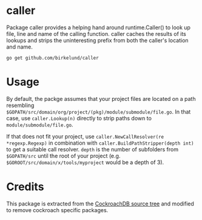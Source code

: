 # caller

Package caller provides a helping hand around runtime.Caller() to look up file,
line and name of the calling function. caller caches the results of its lookups
and strips the uninteresting prefix from both the caller's location and name.

`go get github.com/birkelund/caller`

# Usage

By default, the packge assumes that your project files are located on a path
resembling `$GOPATH/src/domain/org/project/(pkg)/module/submodule/file.go`. In
that case, use `caller.Lookup(n)` directly to strip paths down to
`module/submodule/file.go`.

If that does not fit your project, use `caller.NewCallResolver(re
*regexp.Regexp)` in combination with `caller.BuildPathStripper(depth int)` to
get a suitable call resolver. `depth` is the number of subfolders from
`$GOPATH/src` until the root of your project (e.g.
`$GOROOT/src/domain/x/tools/myproject` would be a depth of 3).

# Credits

This package is extracted from the [CockroachDB source
tree](https://github.com/cockroachdb/cockroach/tree/master/pkg/util/caller) and
modified to remove cockroach specific packages.
